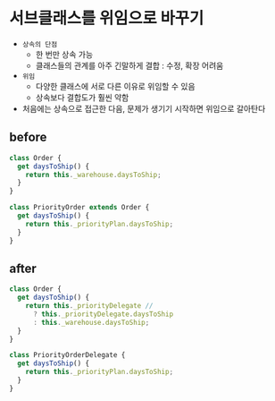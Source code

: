 # 서브클래스를 위임으로 바꾸기

- `상속의 단점`
  - 한 번만 상속 가능
  - 클래스들의 관계를 아주 긴말하게 결합 : 수정, 확장 어려움
- `위임`
  - 다양한 클래스에 서로 다른 이유로 위임할 수 있음
  - 상속보다 결합도가 훨씬 약함
- 처음에는 상속으로 접근한 다음, 문제가 생기기 시작하면 위임으로 갈아탄다

## before

```js
class Order {
  get daysToShip() {
    return this._warehouse.daysToShip;
  }
}

class PriorityOrder extends Order {
  get daysToShip() {
    return this._priorityPlan.daysToShip;
  }
}
```

## after

```js
class Order {
  get daysToShip() {
    return this._priorityDelegate //
      ? this._priorityDelegate.daysToShip
      : this._warehouse.daysToShip;
  }
}

class PriorityOrderDelegate {
  get daysToShip() {
    return this._priorityPlan.daysToShip;
  }
}
```
